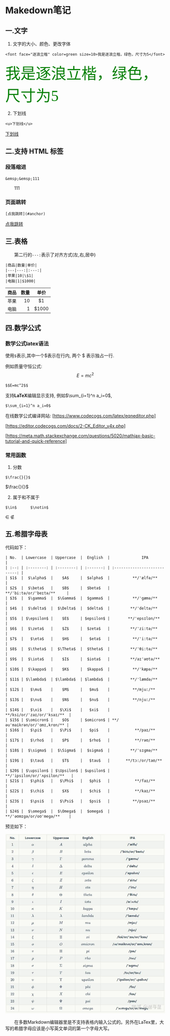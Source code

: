 # Makedown笔记

## 一.文字

1. 文字的大小、颜色、更改字体
```
<font face="逐浪立楷" color=green size=10>我是逐浪立楷，绿色，尺寸为5</font>
```
<font face="逐浪立楷" color=green size=10>我是逐浪立楷，绿色，尺寸为5</font>

2. 下划线
```
<u>下划线</u>
```
<u>下划线</u>

## 二.支持 HTML 标签

### 段落缩进
```
&emsp;&emsp;111
```
&emsp;&emsp;111

### 页面跳转
```
[点我跳转](#anchor)
```
[点我跳转](#anchor)

## 三.表格

&emsp;&emsp;第二行的`---:`表示了对齐方式(左,右,居中)
```
|商品|数量|单价|
|---|---:|:---:|
|苹果|10|\$1|
|电脑|1|$1000|
```
|商品|数量|单价|
|---|---:|:---:|
|苹果|10|\$1|
|电脑|1|$1000|



## 四.数学公式

### 数学公式latex语法

使用`$`表示,其中一个\$表示在行内, 两个 \$ 表示独占一行.

例如质量守恒公式: $$E=mc^2$$
```
$$E=mc^2$$
```

支持**LaTeX**编辑显示支持, 例如$\sum_{i=1}^n a_i=0$,
```
$\sum_{i=1}^n a_i=0$
```


在线数学公式编译网站: 
[https://www.codecogs.com/latex/eqneditor.php]

[https://editor.codecogs.com/docs/2-CK_Editor_v4x.php]

[https://meta.math.stackexchange.com/questions/5020/mathjax-basic-tutorial-and-quick-reference]


### 常用函数

1. 分数
```
$\frac{}{}$
```
$\frac{}{}$

2. 属于和不属于
```
$\in$      $\notin$
```
$\in$      $\notin$


## 五.希腊字母表

代码如下：
```
| No.  | Lowercase  | Uppercase  |  English  |              IPA              |
| :--: | :--------: | :--------: | :-------: | :---------------------------: |
| $1$  |  $\alpha$  |    $A$     |  $alpha$  |          **/'ælfə/**          |
| $2$  |  $\beta$   |    $B$     |  $beta$   |    **/'bi:tə/or/'beɪtə/**     |
| $3$  |  $\gamma$  |  $\Gamma$  |  $gamma$  |          **/'gæmə/**          |
| $4$  |  $\delta$  |  $\Delta$  |  $delta$  |         **/'deltə/**          |
| $5$  | $\epsilon$ |    $E$     | $epsilon$ |        **/'epsɪlɒn/**         |
| $6$  |  $\zeta$   |    $Z$     |  $zeta$   |         **/'zi:tə/**          |
| $7$  |   $\eta$   |    $H$     |   $eta$   |          **/'i:tə/**          |
| $8$  |  $\theta$  |  $\Theta$  |  $theta$  |         **/'θi:tə/**          |
| $9$  |  $\iota$   |    $I$     |  $iota$   |         **/aɪ'əʊtə/**         |
| $10$ |  $\kappa$  |    $K$     |  $kappa$  |          **/'kæpə/**          |
| $11$ | $\lambda$  | $\lambda$  | $lambda$  |         **/'læmdə/**          |
| $12$ |   $\mu$    |    $M$     |   $mu$    |          **/mju:/**           |
| $13$ |   $\nu$    |    $N$     |   $nu$    |          **/nju:/**           |
| $14$ |   $\xi$    |   $\Xi$    |   $xi$    |   **/ksi/or/'zaɪ/or/'ksaɪ/**  |
| $15$ | $\omicron$ |    $O$     | $omicron$ | **/əu'maikrən/or/'ɑmɪ,krɑn/** |
| $16$ |   $\pi$    |   $\Pi$    |   $pi$    |           **/paɪ/**           |
| $17$ |   $\rho$   |    $P$     |   $rho$   |           **/rəʊ/**           |
| $18$ |  $\sigma$  |  $\Sigma$  |  $sigma$  |         **/'sɪɡmə/**          |
| $19$ |   $\tau$   |    $T$     |   $tau$   |       **/tɔ:/or/taʊ/**        |
| $20$ | $\upsilon$ | $\Upsilon$ | $upsilon$ |  **/'ipsilon/or/'ʌpsilɒn/**   |
| $21$ |   $\phi$   |   $\Phi$   |   $phi$   |           **/faɪ/**           |
| $22$ |   $\chi$   |    $X$     |   $chi$   |           **/kaɪ/**           |
| $23$ |   $\psi$   |   $\Psi$   |   $psi$   |          **/psaɪ/**           |
| $24$ |  $\omega$  |  $\Omega$  |  $omega$  |   **/'əʊmɪɡə/or/oʊ'meɡə/**    |
```

预览如下：

![希腊字母表](image/希腊字母表.jpg)

&emsp;&emsp;在多数Markdown编辑器里是不支持表格内输入公式的。另外在LaTex里，大写的希腊字母应该是小写英文单词的第一个字母大写。

   



